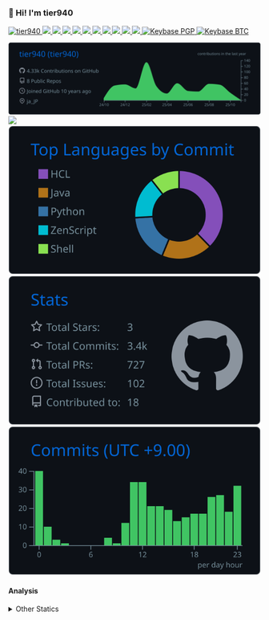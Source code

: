 ### 👋 Hi! I'm tier940

<p align="left"> 
  <a href="https://github.com/tier940/tier940/">
    <img src="https://komarev.com/ghpvc/?username=tier940" alt="tier940" />
  </a>
  <a href="http://twitter.com/tier940">
    <img height="20" src="https://img.shields.io/twitter/follow/tier940?label=Twitter&logo=twitter&style=flat" />
  </a>
  <a href="https://github.com/tier940">
    <img height="20" src="https://img.shields.io/github/followers/tier940?label=follow&logo=github&style=flat" />
  </a>
  <a href="https://www.reddit.com/user/tier940">
    <img height="20" src="https://img.shields.io/reddit/user-karma/combined/tier940?label=Reddit&logo=reddit&style=flat" />
  </a>
  <a href="https://stackoverflow.com/users/17317833/tier940">
    <img height="20" src="https://img.shields.io/stackexchange/stackoverflow/r/17317833?label=StackOverflow&logo=stack-overflow&style=flat" />
  </a>
  <a href="https://zenn.dev/tier940">
    <img height="20" src="https://zenn.badge.nikaera.com/s/tier940/likes" />
  </a>
  <a href="https://zenn.dev/tier940">
    <img height="20" src="https://zenn.badge.nikaera.com/s/tier940/followers" />
  </a>
  <a href="https://zenn.dev/tier940">
    <img height="20" src="https://zenn.badge.nikaera.com/s/tier940/articles" />
  </a>
  <a href="http://qiita.com/tier940">
    <img height="20" src="https://qiita-badge.apiapi.app/s/tier940/posts.svg" />
  </a>
  <a href="http://qiita.com/tier940">
    <img height="20" src="https://qiita-badge.apiapi.app/s/tier940/contributions.svg" />
  </a>
  <a href="https://github.com/tier940/tier940/">
    <img height="20" src="https://github.com/tier940/tier940/actions/workflows/main.yml/badge.svg" />
  </a>
  <a href="https://keybase.io/tier940">
    <img alt="Keybase PGP" src="https://img.shields.io/keybase/pgp/tier940">
  </a>
  <a href="https://keybase.io/tier940">
    <img alt="Keybase BTC" src="https://img.shields.io/keybase/btc/tier940">
  </a>
</p>

[![](https://raw.githubusercontent.com/tier940/tier940/main/profile-summary-card-output/github_dark/0-profile-details.svg)](https://github.com/vn7n24fzkq/github-profile-summary-cards)
[![](https://raw.githubusercontent.com/tier940/tier940/main/profile-summary-card-output/github_dark/1-repos-per-language.svg)](https://github.com/vn7n24fzkq/github-profile-summary-cards) [![](https://raw.githubusercontent.com/tier940/tier940/main/profile-summary-card-output/github_dark/2-most-commit-language.svg)](https://github.com/vn7n24fzkq/github-profile-summary-cards)
[![](https://raw.githubusercontent.com/tier940/tier940/main/profile-summary-card-output/github_dark/3-stats.svg)](https://github.com/vn7n24fzkq/github-profile-summary-cards) [![](https://raw.githubusercontent.com/tier940/tier940/main/profile-summary-card-output/github_dark/4-productive-time.svg)](https://github.com/vn7n24fzkq/github-profile-summary-cards)


#### Analysis
<!-- <img height="150" src="https://github.com/tier940/tier940/blob/master/images/stat.svg" alt="Alternative Text"/> -->

<details>
  <summary>Other Statics</summary>
  <!--START_SECTION:waka-->
![Code Time](http://img.shields.io/badge/Code%20Time-5%2C959%20hrs%2013%20mins-blue)

**🐱 My GitHub Data** 

> 📦 77.3 kB Used in GitHub's Storage 
 > 
> 💼 Opted to Hire
 > 
> 📜 14 Public Repositories 
 > 
> 🔑 8 Private Repositories 
 > 
**I'm an Early 🐤** 

```text
🌞 Morning                2561 commits        ████░░░░░░░░░░░░░░░░░░░░░   16.88 % 
🌆 Daytime                5504 commits        █████████░░░░░░░░░░░░░░░░   36.27 % 
🌃 Evening                5516 commits        █████████░░░░░░░░░░░░░░░░   36.35 % 
🌙 Night                  1593 commits        ███░░░░░░░░░░░░░░░░░░░░░░   10.50 % 
```
📅 **I'm Most Productive on Saturday** 

```text
Monday                   1655 commits        ███░░░░░░░░░░░░░░░░░░░░░░   10.91 % 
Tuesday                  2324 commits        ████░░░░░░░░░░░░░░░░░░░░░   15.32 % 
Wednesday                1773 commits        ███░░░░░░░░░░░░░░░░░░░░░░   11.68 % 
Thursday                 1543 commits        ███░░░░░░░░░░░░░░░░░░░░░░   10.17 % 
Friday                   2219 commits        ████░░░░░░░░░░░░░░░░░░░░░   14.62 % 
Saturday                 2975 commits        █████░░░░░░░░░░░░░░░░░░░░   19.61 % 
Sunday                   2685 commits        ████░░░░░░░░░░░░░░░░░░░░░   17.69 % 
```


📊 **This Week I Spent My Time On** 

```text
🕑︎ Time Zone: Asia/Tokyo

💬 Programming Languages: 
Other                    35 hrs 57 mins      ██████████████████████░░░   89.51 % 
Text                     2 hrs 9 mins        █░░░░░░░░░░░░░░░░░░░░░░░░   05.38 % 
Markdown                 1 hr 28 mins        █░░░░░░░░░░░░░░░░░░░░░░░░   03.66 % 
YAML                     24 mins             ░░░░░░░░░░░░░░░░░░░░░░░░░   01.03 % 
Python                   9 mins              ░░░░░░░░░░░░░░░░░░░░░░░░░   00.40 % 

🔥 Editors: 
Chrome                   38 hrs 35 mins      ████████████████████████░   96.05 % 
VS Code                  1 hr 35 mins        █░░░░░░░░░░░░░░░░░░░░░░░░   03.95 % 

💻 Operating System: 
Windows                  40 hrs 10 mins      █████████████████████████   100.00 % 
```

**I Mostly Code in Java** 

```text
Java                     11 repos            ███████████░░░░░░░░░░░░░░   42.31 % 
HCL                      3 repos             ███░░░░░░░░░░░░░░░░░░░░░░   11.54 % 
Shell                    2 repos             ██░░░░░░░░░░░░░░░░░░░░░░░   07.69 % 
JavaScript               1 repo              █░░░░░░░░░░░░░░░░░░░░░░░░   03.85 % 
Python                   1 repo              █░░░░░░░░░░░░░░░░░░░░░░░░   03.85 % 
```



**Timeline**

![Lines of Code chart](https://raw.githubusercontent.com/tier940/tier940/main/assets/bar_graph.png)


 Last Updated on 03/07/2025 01:08:13 UTC
<!--END_SECTION:waka-->
</details>

